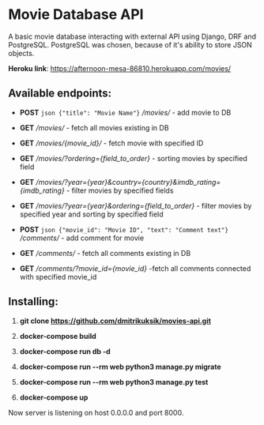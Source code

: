 # Movie Database API 

A basic movie database interacting with external API using Django, DRF and PostgreSQL.
PostgreSQL was chosen, because of it's ability to store JSON objects.

**Heroku link**: https://afternoon-mesa-86810.herokuapp.com/movies/

## Available endpoints: ##

* **POST** ```json {"title": "Movie Name"}```  */movies/* - add movie to DB 

* **GET** */movies/* - fetch all movies existing in DB

* **GET** */movies/{movie_id}/* - fetch movie with specified ID

* **GET** */movies/?ordering={field_to_order}* - sorting movies by specified field

* **GET** */movies/?year={year}&country={country}&imdb_rating={imdb_rating}* - filter movies by specified fields

* **GET** */movies/?year={year}&ordering={field_to_order}* - filter movies by specified year and sorting by specified field

* **POST** ```json {"movie_id": "Movie ID", "text": "Comment text"}```  */comments/* - add comment for movie

* **GET** */comments/* - fetch all comments existing in DB

* **GET** */comments/?movie_id={movie_id}* -fetch all comments connected with specified movie_id

## Installing: ##

1. **git clone https://github.com/dmitrikuksik/movies-api.git**

2. **docker-compose build**

3. **docker-compose run db -d**

4. **docker-compose run --rm web python3 manage.py migrate**

5. **docker-compose run --rm web python3 manage.py test**

6. **docker-compose up**

Now server is listening on host 0.0.0.0 and port 8000.
